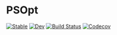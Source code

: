 # PSOpt

[![Stable](https://img.shields.io/badge/docs-stable-blue.svg)](https://serenity4.github.io/PSOpt.jl/stable)
[![Dev](https://img.shields.io/badge/docs-dev-blue.svg)](https://serenity4.github.io/PSOpt.jl/dev)
[![Build Status](https://travis-ci.com/serenity4/PSOpt.jl.svg?branch=master)](https://travis-ci.com/serenity4/PSOpt.jl)
[![Codecov](https://codecov.io/gh/serenity4/PSOpt.jl/branch/master/graph/badge.svg)](https://codecov.io/gh/serenity4/PSOpt.jl)
